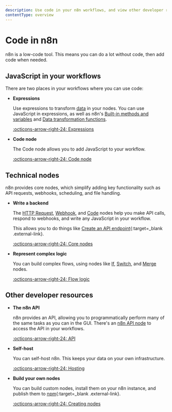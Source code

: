 ```yaml
---
description: Use code in your n8n workflows, and view other developer resources.
contentType: overview
---
```


# Code in n8n

n8n is a low-code tool. This means you can do a lot without code, then add code when needed.

## JavaScript in your workflows

There are two places in your workflows where you can use code:

<div class="grid-cards-vertical cards" markdown>

- __Expressions__

	Use expressions to transform [data](/data/) in your nodes. You can use JavaScript in expressions, as well as n8n's [Built-in methods and variables](/code/builtin/) and [Data transformation functions](/code/builtin/data-transformation-functions/).

	[:octicons-arrow-right-24: Expressions](/code-examples/expressions/)

- __Code node__

	The Code node allows you to add JavaScript to your workflow.

	[:octicons-arrow-right-24: Code node](/code/code-node/)

</div>

## Technical nodes

n8n provides core nodes, which simplify adding key functionality such as API requests, webhooks, scheduling, and file handling.

<div class="grid-cards-vertical cards" markdown>

- __Write a backend__

	The [HTTP Request](/integrations/builtin/core-nodes/n8n-nodes-base.httprequest/), [Webhook](/integrations/builtin/core-nodes/n8n-nodes-base.webhook/), and [Code](/code/code-node/) nodes help you make API calls, respond to webhooks, and write any JavaScript in your workflow.

	This allows you to do things like [Create an API endpoint](https://n8n.io/workflows/1750-creating-an-api-endpoint/){:target=_blank .external-link}.

	[:octicons-arrow-right-24: Core nodes](/integrations/builtin/core-nodes/)

- __Represent complex logic__

	You can build complex flows, using nodes like [If](/integrations/builtin/core-nodes/n8n-nodes-base.if/), [Switch](/integrations/builtin/core-nodes/n8n-nodes-base.switch/), and [Merge](/integrations/builtin/core-nodes/n8n-nodes-base.merge/) nodes. 

	[:octicons-arrow-right-24: Flow logic](/flow-logic/)

</div>

## Other developer resources

<div class="grid-cards-vertical cards" markdown>

- __The n8n API__

	n8n provides an API, allowing you to programmatically perform many of the same tasks as you can in the GUI. There's an [n8n API node](/integrations/builtin/core-nodes/n8n-nodes-base.n8n/) to access the API in your workflows.

	[:octicons-arrow-right-24: API](/api/)

- __Self-host__

	You can self-host n8n. This keeps your data on your own infrastructure.

	[:octicons-arrow-right-24: Hosting](/hosting/)

- __Build your own nodes__

	You can build custom nodes, install them on your n8n instance, and publish them to [npm](https://www.npmjs.com/){:target=_blank .external-link}.

	[:octicons-arrow-right-24: Creating nodes](/integrations/creating-nodes/)

</div>
